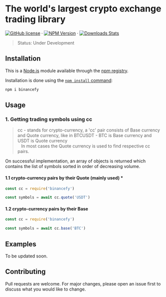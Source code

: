 # The world's largest crypto exchange trading library

[![GitHub license][mit-image]][mit-url] &middot;
[![NPM Version][npm-image]][npm-url] &middot;
[![Downloads Stats][npm-downloads]][npm-url]

[mit-image]: https://img.shields.io/badge/license-MIT-blue.svg
[mit-url]: https://en.wikipedia.org/wiki/MIT_License
[npm-image]: https://img.shields.io/npm/v/binancefy.svg?style=flat
[npm-downloads]: https://img.shields.io/npm/dm/binancefy.svg?style=flat
[npm-url]: https://npmjs.org/package/binancefy

> Status: Under Development

## Installation

This is a [Node.js](https://nodejs.org/en/) module available through the [npm registry](https://www.npmjs.com/).

Installation is done using the [`npm install` command](https://docs.npmjs.com/getting-started/installing-npm-packages-locally):

```sh
npm i binancefy
```

## Usage

### 1. Getting trading symbols using cc

> cc - stands for crypto-currency, a 'cc' pair consists of Base currency and Quote currency, like in BTCUSDT - BTC is Base currency and USDT is Quote currency <br> &nbsp;&nbsp; In most cases the Quote currency is used to find respective cc pairs.

On successful implementation, an array of objects is returned which contains the list of symbols sorted in order of decreasing volume.

#### 1.1 crypto-currency pairs by their Quote (mainly used) \*

```js
const cc = require('binancefy')

const symbols = await cc.quote('USDT')
```

#### 1.2 crypto-currency pairs by their Base

```js
const cc = require('binancefy')

const symbols = await cc.base('BTC')
```

## Examples

To be updated soon.

## Contributing

Pull requests are welcome. For major changes, please open an issue first to discuss what you would like to change.
